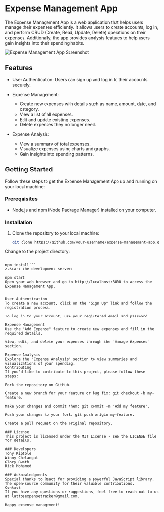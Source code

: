 # Expense Management App

The Expense Management App is a web application that helps users manage their expenses efficiently. It allows users to create accounts, log in, and perform CRUD (Create, Read, Update, Delete) operations on their expenses. Additionally, the app provides analysis features to help users gain insights into their spending habits.

![Expense Management App Screenshot](/screenshot.png)

## Features

- User Authentication: Users can sign up and log in to their accounts securely.

- Expense Management:
  - Create new expenses with details such as name, amount, date, and category.
  - View a list of all expenses.
  - Edit and update existing expenses.
  - Delete expenses they no longer need.

- Expense Analysis:
  - View a summary of total expenses.
  - Visualize expenses using charts and graphs.
  - Gain insights into spending patterns.

## Getting Started

Follow these steps to get the Expense Management App up and running on your local machine:

### Prerequisites

- Node.js and npm (Node Package Manager) installed on your computer.

### Installation

1. Clone the repository to your local machine:

   ```bash
   git clone https://github.com/your-username/expense-management-app.git
Change to the project directory:

```Install the required dependencies:

npm install```
2.Start the development server:

npm start
Open your web browser and go to http://localhost:3000 to access the Expense Management App.


User Authentication
To create a new account, click on the "Sign Up" link and follow the registration process.

To log in to your account, use your registered email and password.

Expense Management
Use the "Add Expense" feature to create new expenses and fill in the required details.

View, edit, and delete your expenses through the "Manage Expenses" section.

Expense Analysis
Explore the "Expense Analysis" section to view summaries and visualizations of your spending.
Contributing
If you'd like to contribute to this project, please follow these steps:

Fork the repository on GitHub.

Create a new branch for your feature or bug fix: git checkout -b my-feature.

Make your changes and commit them: git commit -m 'Add my feature'.

Push your changes to your fork: git push origin my-feature.

Create a pull request on the original repository.

### License
This project is licensed under the MIT License - see the LICENSE file for details.

### Developers 
Tony Kiptole
Winny Chelangat
Glory Gweth
Rick Mohamed

### Acknowledgments
Special thanks to React for providing a powerful JavaScript library.
The open-source community for their valuable contributions.
Contact
If you have any questions or suggestions, feel free to reach out to us at lattosexpensetracker@gmail.com.

Happy expense management!
